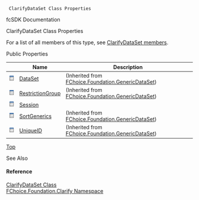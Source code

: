 ﻿     ClarifyDataSet Class Properties                                                   

fcSDK Documentation

ClarifyDataSet Class Properties

For a list of all members of this type, see [ClarifyDataSet members](fcSDK~FChoice.Foundation.Clarify.ClarifyDataSet_members.md).

Public Properties

|   | Name | Description |
| --- | --- | --- |
| ![Public Property](dotnetimages/publicProperty.png) | [DataSet](fcSDK~FChoice.Foundation.GenericDataSet~DataSet.md) | (Inherited from [FChoice.Foundation.GenericDataSet](fcSDK~FChoice.Foundation.GenericDataSet.md)) |
| ![Public Property](dotnetimages/publicProperty.png) | [RestrictionGroup](fcSDK~FChoice.Foundation.GenericDataSet~RestrictionGroup.md) | (Inherited from [FChoice.Foundation.GenericDataSet](fcSDK~FChoice.Foundation.GenericDataSet.md)) |
| ![Public Property](dotnetimages/publicProperty.png) | [Session](fcSDK~FChoice.Foundation.Clarify.ClarifyDataSet~Session.md) |   |
| ![Public Property](dotnetimages/publicProperty.png) | [SortGenerics](fcSDK~FChoice.Foundation.GenericDataSet~SortGenerics.md) | (Inherited from [FChoice.Foundation.GenericDataSet](fcSDK~FChoice.Foundation.GenericDataSet.md)) |
| ![Public Property](dotnetimages/publicProperty.png) | [UniqueID](fcSDK~FChoice.Foundation.GenericDataSet~UniqueID.md) | (Inherited from [FChoice.Foundation.GenericDataSet](fcSDK~FChoice.Foundation.GenericDataSet.md)) |

[Top](#top)

See Also

#### Reference

[ClarifyDataSet Class](fcSDK~FChoice.Foundation.Clarify.ClarifyDataSet.md)  
[FChoice.Foundation.Clarify Namespace](fcSDK~FChoice.Foundation.Clarify_namespace.md)